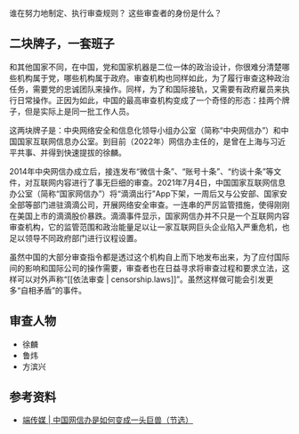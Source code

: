 
谁在努力地制定、执行审查规则？ 这些审查者的身份是什么？ 

## 二块牌子，一套班子

和其他国家不同，在中国，党和国家机器是二位一体的政治设计，你很难分清楚哪些机构属于党，哪些机构属于政府。审查机构也同样如此，为了履行审查这种政治任务，需要党的忠诚团队来操作。同样，为了和国际接轨，又需要有政府雇员来执行日常操作。正因为如此，中国的最高审查机构变成了一个奇怪的形态：挂两个牌子，但是实际上是同一批工作人员。

这两块牌子是：中央网络安全和信息化领导小组办公室（简称“中央网信办”）和中国国家互联网信息办公室。到目前（2022年）网信办主任的，是曾在上海与习近平共事、并得到快速提拔的徐麟。

2014年中央网信办成立后，接连发布“微信十条”、“账号十条”、“约谈十条”等文件，对互联网内容进行了事无巨细的审查。2021年7月4日，中国国家互联网信息办公室（简称“国家网信办”）将“滴滴出行”App下架，一周后又与公安部、国家安全部等部门进驻滴滴公司，开展网络安全审查。一连串的严厉监管措施，使得刚刚在美国上市的滴滴股价暴跌。滴滴事件显示，国家网信办并不只是一个互联网内容审查机构，它的监管范围和政治能量足以让一家互联网巨头企业陷入严重危机，也足以领导不同政府部门进行议程设置。

虽然中国的大部分审查指令都是透过这个机构自上而下地发布出来，为了应付国际间的影响和国际公司的操作需要，审查者也在日益寻求将审查过程和要求立法，这样可以对外声称“[[依法审查 | censorship.laws]]”。虽然这样做可能会引发更多“自相矛盾”的事件。


## 审查人物

- 徐麟
- 鲁炜
- 方滨兴


## 参考资料

- [端传媒 | 中国网信办是如何变成一头巨兽（节选）](https://chinadigitaltimes.net/chinese/669281.html)